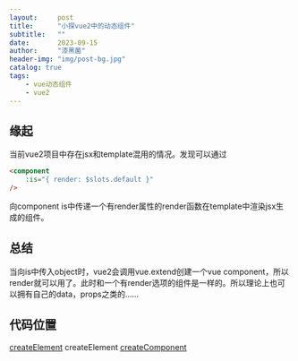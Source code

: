```yaml
---
layout:     post
title:      "小探vue2中的动态组件"
subtitle:   ""
date:       2023-09-15
author:     "漆黑菌"
header-img: "img/post-bg.jpg"
catalog: true
tags:
    - vue动态组件
    - vue2
---
```


## 缘起

当前vue2项目中存在jsx和template混用的情况。发现可以通过

```HTML
<component
    :is="{ render: $slots.default }"
/>
```

向component is中传递一个有render属性的render函数在template中渲染jsx生成的组件。

## 总结

当向is中传入object时，vue2会调用vue.extend创建一个vue component，所以render就可以用了。此时和一个有render选项的组件是一样的。所以理论上也可以拥有自己的data，props之类的……

## 代码位置

[createElement](https://github.com/vuejs/vue/blob/9dd006b481b4299462e044741bac0861c0b1775c/src/core/vdom/create-element.ts#L129)
createElement
[createComponent](https://github.com/vuejs/vue/blob/9dd006b481b4299462e044741bac0861c0b1775c/src/core/vdom/create-component.ts#L116)
